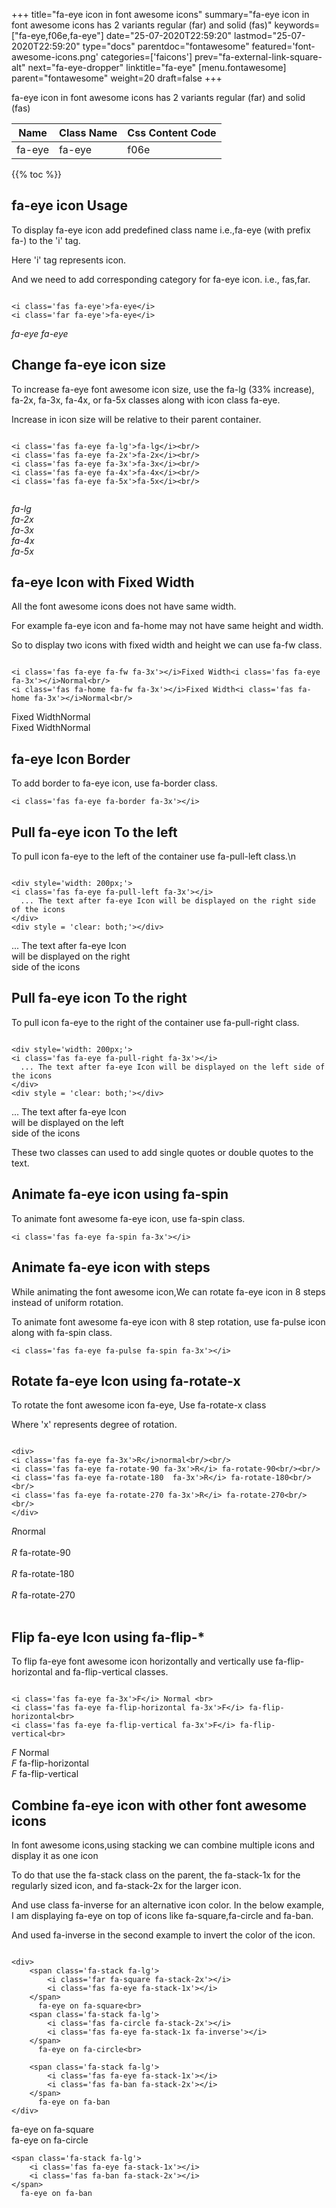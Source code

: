 +++
title="fa-eye icon in font awesome icons"
summary="fa-eye icon in font awesome icons has 2 variants regular (far) and solid (fas)"
keywords=["fa-eye,f06e,fa-eye"]
date="25-07-2020T22:59:20"
lastmod="25-07-2020T22:59:20"
type="docs"
parentdoc="fontawesome"
featured='font-awesome-icons.png'
categories=['faicons']
prev="fa-external-link-square-alt"
next="fa-eye-dropper"
linktitle="fa-eye"
[menu.fontawesome]
parent="fontawesome"
weight=20
draft=false
+++


fa-eye icon in font awesome icons has 2 variants regular (far) and solid (fas)

<div class='table-responsive'><table class='table'><thead><tr><th>Name</th><th>Class Name</th><th>Css Content Code</th></tr></thead><tbody><tr><td>fa-eye</td><td>fa-eye</td><td>f06e</td></tr></tbody></table></div>


{{% toc %}}


## fa-eye icon Usage

To display fa-eye icon add predefined class name i.e.,fa-eye (with prefix fa-) to the 'i' tag.

Here 'i' tag represents icon.

And we need to add corresponding category for fa-eye icon. i.e., fas,far.


```

<i class='fas fa-eye'>fa-eye</i>
<i class='far fa-eye'>fa-eye</i>
```

<i class='fas fa-eye'>fa-eye</i>
<i class='far fa-eye'>fa-eye</i>




## Change fa-eye icon size
To increase fa-eye font awesome icon size, use the fa-lg (33% increase), fa-2x, fa-3x, fa-4x, or fa-5x classes along with icon class fa-eye.

Increase in icon size will be relative to their parent container. 

```

<i class='fas fa-eye fa-lg'>fa-lg</i><br/>
<i class='fas fa-eye fa-2x'>fa-2x</i><br/>
<i class='fas fa-eye fa-3x'>fa-3x</i><br/>
<i class='fas fa-eye fa-4x'>fa-4x</i><br/>
<i class='fas fa-eye fa-5x'>fa-5x</i><br/>
            
```

<i class='fas fa-eye fa-lg'>fa-lg</i><br/>
<i class='fas fa-eye fa-2x'>fa-2x</i><br/>
<i class='fas fa-eye fa-3x'>fa-3x</i><br/>
<i class='fas fa-eye fa-4x'>fa-4x</i><br/>
<i class='fas fa-eye fa-5x'>fa-5x</i><br/>
            



## fa-eye Icon with Fixed Width 

All the font awesome icons does not have same width.

For example fa-eye icon and fa-home may not have same height and width.

So to display two icons with fixed width and height we can use fa-fw class.


```

<i class='fas fa-eye fa-fw fa-3x'></i>Fixed Width<i class='fas fa-eye fa-3x'></i>Normal<br/>
<i class='fas fa-home fa-fw fa-3x'></i>Fixed Width<i class='fas fa-home fa-3x'></i>Normal<br/>
```

<i class='fas fa-eye fa-fw fa-3x'></i>Fixed Width<i class='fas fa-eye fa-3x'></i>Normal<br/>
<i class='fas fa-home fa-fw fa-3x'></i>Fixed Width<i class='fas fa-home fa-3x'></i>Normal<br/>



## fa-eye Icon Border 

To add border to fa-eye icon, use fa-border class.


```
<i class='fas fa-eye fa-border fa-3x'></i>

```
<i class='fas fa-eye fa-border fa-3x'></i>





## Pull fa-eye icon To the left

To pull icon fa-eye to the left of the container use fa-pull-left class.\n

```

<div style='width: 200px;'>
<i class='fas fa-eye fa-pull-left fa-3x'></i>
  ... The text after fa-eye Icon will be displayed on the right side of the icons
</div>
<div style = 'clear: both;'></div>
```

<div style='width: 200px;'>
<i class='fas fa-eye fa-pull-left fa-3x'></i>
  ... The text after fa-eye Icon will be displayed on the right side of the icons
</div>
<div style = 'clear: both;'></div>




## Pull fa-eye icon To the right
To pull icon fa-eye to the right of the container use fa-pull-right class.

```

<div style='width: 200px;'>
<i class='fas fa-eye fa-pull-right fa-3x'></i>
  ... The text after fa-eye Icon will be displayed on the left side of the icons
</div>
<div style = 'clear: both;'></div>
```

<div style='width: 200px;'>
<i class='fas fa-eye fa-pull-right fa-3x'></i>
  ... The text after fa-eye Icon will be displayed on the left side of the icons
</div>
<div style = 'clear: both;'></div>

These two classes can used to add single quotes or double quotes to the text.


## Animate fa-eye icon using fa-spin
To animate font awesome fa-eye icon, use fa-spin class.

```
<i class='fas fa-eye fa-spin fa-3x'></i>
```
<i class='fas fa-eye fa-spin fa-3x'></i>




## Animate fa-eye icon with steps
While animating the font awesome icon,We can rotate fa-eye icon in 8 steps instead of uniform rotation.

To animate font awesome fa-eye icon with 8 step rotation, use fa-pulse icon along with fa-spin class.


```
<i class='fas fa-eye fa-pulse fa-spin fa-3x'></i>

```
<i class='fas fa-eye fa-pulse fa-spin fa-3x'></i>





## Rotate fa-eye Icon using fa-rotate-x
To rotate the font awesome icon fa-eye, Use fa-rotate-x class

Where 'x' represents degree of rotation.


```

<div>
<i class='fas fa-eye fa-3x'>R</i>normal<br/><br/>
<i class='fas fa-eye fa-rotate-90 fa-3x'>R</i> fa-rotate-90<br/><br/> 
<i class='fas fa-eye fa-rotate-180  fa-3x'>R</i> fa-rotate-180<br/><br/> 
<i class='fas fa-eye fa-rotate-270 fa-3x'>R</i> fa-rotate-270<br/><br/>
</div>
```

<div>
<i class='fas fa-eye fa-3x'>R</i>normal<br/><br/>
<i class='fas fa-eye fa-rotate-90 fa-3x'>R</i> fa-rotate-90<br/><br/> 
<i class='fas fa-eye fa-rotate-180  fa-3x'>R</i> fa-rotate-180<br/><br/> 
<i class='fas fa-eye fa-rotate-270 fa-3x'>R</i> fa-rotate-270<br/><br/>
</div>




## Flip fa-eye Icon using fa-flip-*
To flip fa-eye font awesome icon horizontally and vertically use fa-flip-horizontal and fa-flip-vertical classes. 

```

<i class='fas fa-eye fa-3x'>F</i> Normal <br>
<i class='fas fa-eye fa-flip-horizontal fa-3x'>F</i> fa-flip-horizontal<br>
<i class='fas fa-eye fa-flip-vertical fa-3x'>F</i> fa-flip-vertical<br>
```

<i class='fas fa-eye fa-3x'>F</i> Normal <br>
<i class='fas fa-eye fa-flip-horizontal fa-3x'>F</i> fa-flip-horizontal<br>
<i class='fas fa-eye fa-flip-vertical fa-3x'>F</i> fa-flip-vertical<br>




## Combine fa-eye icon with other font awesome icons
In font awesome icons,using stacking we can combine multiple icons and display it as one icon 

To do that use the fa-stack class on the parent, the fa-stack-1x for the regularly sized icon, and fa-stack-2x for the larger icon.

And use class fa-inverse for an alternative icon color. 
In the below example, I am displaying fa-eye on top of icons like fa-square,fa-circle and fa-ban.

And used fa-inverse in the second example to invert the color of the icon.

```

<div>
    <span class='fa-stack fa-lg'>
        <i class='far fa-square fa-stack-2x'></i>
        <i class='fas fa-eye fa-stack-1x'></i>
    </span>
      fa-eye on fa-square<br>
    <span class='fa-stack fa-lg'>
        <i class='fas fa-circle fa-stack-2x'></i>
        <i class='fas fa-eye fa-stack-1x fa-inverse'></i>
    </span>
      fa-eye on fa-circle<br>

    <span class='fa-stack fa-lg'>
        <i class='fas fa-eye fa-stack-1x'></i>
        <i class='fas fa-ban fa-stack-2x'></i>
    </span>
      fa-eye on fa-ban
</div>
```

<div>
    <span class='fa-stack fa-lg'>
        <i class='far fa-square fa-stack-2x'></i>
        <i class='fas fa-eye fa-stack-1x'></i>
    </span>
      fa-eye on fa-square<br>
    <span class='fa-stack fa-lg'>
        <i class='fas fa-circle fa-stack-2x'></i>
        <i class='fas fa-eye fa-stack-1x fa-inverse'></i>
    </span>
      fa-eye on fa-circle<br>

    <span class='fa-stack fa-lg'>
        <i class='fas fa-eye fa-stack-1x'></i>
        <i class='fas fa-ban fa-stack-2x'></i>
    </span>
      fa-eye on fa-ban
</div>






